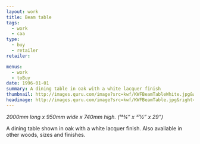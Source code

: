 ```yaml
---
layout: work
title: Beam table
tags:
  - work
  - caa
type: 
  - buy
  - retailer
retailer:

menus: 
  - work
  - toBuy
date: 1996-01-01
summary: A dining table in oak with a white lacquer finish
thumbnail: http://images.quru.com/image?src=kwf/KWFBeamTableWhite.jpg&width=175&height=175&fill=%23ffffff
headimage: http://images.quru.com/image?src=kwf/KWFBeamTable.jpg&right=0.99&bottom=0.99
---
```

_2000mm long x 950mm wide x 740mm high. (783⁄4” x 371⁄2” x 29”)_

A dining table shown in oak with a white lacquer finish. Also available in other woods, sizes and finishes.
